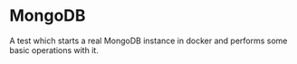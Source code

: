 # MongoDB

A test which starts a real MongoDB instance in docker and performs some basic
operations with it.
